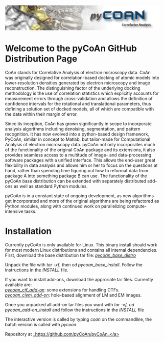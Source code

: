 ![banner](images/pycoan_banner.jpg)

# Welcome to the pyCoAn GitHub Distribution Page

CoAn stands for Correlative Analysis of electron microscopy data.  CoAn was originally designed for correlation-based docking of atomic models into lower-resolution densities generated by electron microscopy and image reconstruction.  The distinguishing factor of the underlying docking methodology is the use of correlation statistics which explicitly accounts for measurement errors through cross-validation and allows the definition of confidence intervals for the rotational and translational parameters, thus defining a solution set of docked models, all of which are compatible with the data within their margin of error.

Since its inception, CoAn has grown significantly in scope to incorporate analysis algorithms including denoising, segmentation, and pattern recognition. It has now evolved into a python-based design framework, PyCoAn, similar in concept to Matlab, but tailor-made for Computational Analysis of electron microscopy data.  pyCoAn not only incorporates much of the functionality of the original CoAn package and its extensions, it also provides seamless access to a multitude of image- and data-processing software packages with a unified interface. This allows the end-user great flexibility in data analysis and allows him or her to focus on the questions at hand, rather than spending time figuring out how to reformat data from package A into something package B can use.  The functionality of the pyCoAn base distribution can be extended with separately distributed add-ons as well as standard Python modules. 

pyCoAn is in a constant state of ongoing development, as new algorithms get incorporated and more of the original algorithms are being refactored as Python modules, along with continued work on parallelizing compute-intensive tasks. 


<h1>Installation</h1>

Currently pyCoAn is only available for Linux. This binary install should work for most modern Linux distributions and contains all internal dependencies. <br>
First, download the base distribution tar file: <a href="https://github.com/pyCoAn/distro/releases/download/v0.2.1373/pycoan_base_distro_0.2.1373.tar">_pycoan_base_distro_</a>

Unpack the file with _tar -xf_, then _cd pycoan_base_install_. Follow the instructions in the _INSTALL_ file.

If you want to install add-ons, download the approriate tar files. Currently available are:<br>
  <a href="https://github.com/pyCoAn/distro/releases/download/v0.2.1373/pycoan_ctf_add-on_0.2.1373.tar">_pycoan_ctf_add-on_</a>: some extensions for handling CTFs.<br>
  <a href="https://github.com/pyCoAn/distro/releases/downlad/v0.2.1373/pycoan_clem_add-on_0.2.1373.tar">_pycoan_clem_add-on_</a>: hole-based alignment of LM and EM images.

Once you unpacked all add-on tar files you want with _tar -xf, cd pycoan_add-on_install_ and follow the instructions in the _INSTALL_ file

The interactive version is called by typing _coan_ on the commandline, the batch version is called with _pycoan_

Repository at <a href="https://github.com/pyCoAn/pyCoAn">_https://github.com/pyCoAn/pyCoAn_</a>


         
